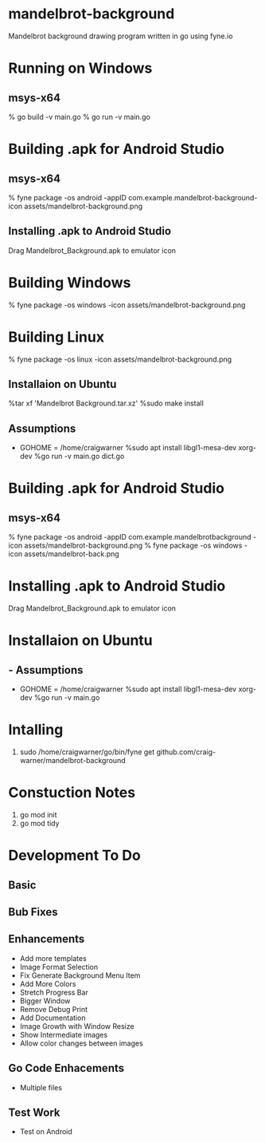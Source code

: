 # mandelbrot-background
Mandelbrot background drawing program written in go using fyne.io 

# Running on Windows
## msys-x64
% go build -v main.go
% go run -v main.go

# Building .apk for Android Studio
## msys-x64 
% fyne package -os android -appID com.example.mandelbrot-background-icon assets/mandelbrot-background.png
## Installing .apk to Android Studio
Drag Mandelbrot_Background.apk to emulator icon

# Building Windows 
% fyne package -os windows -icon assets/mandelbrot-background.png

# Building Linux 
% fyne package -os linux -icon assets/mandelbrot-background.png
## Installaion on Ubuntu 
%tar xf 'Mandelbrot Background.tar.xz'
%sudo make install
## Assumptions
 * GOHOME = /home/craigwarner
%sudo apt install libgl1-mesa-dev xorg-dev
%go run -v main.go dict.go

# Building .apk for Android Studio
## msys-x64 
% fyne package -os android -appID com.example.mandelbrotbackground -icon assets/mandelbrot-background.png
% fyne package -os windows -icon assets/mandelbrot-back.png
 
# Installing .apk to Android Studio
Drag Mandelbrot_Background.apk to emulator icon

# Installaion on Ubuntu 
## - Assumptions
 * GOHOME = /home/craigwarner
%sudo apt install libgl1-mesa-dev xorg-dev
%go run -v main.go

# Intalling  
1) sudo /home/craigwarner/go/bin/fyne get github.com/craig-warner/mandelbrot-background

# Constuction Notes
1) go mod init
2) go mod tidy


# Development To Do

## Basic

## Bub Fixes

## Enhancements
* Add more templates
* Image Format Selection
* Fix Generate Background Menu Item 
* Add More Colors
* Stretch Progress Bar
* Bigger Window
* Remove Debug Print 
* Add Documentation
* Image Growth with Window Resize
* Show Intermediate images
* Allow color changes between images

## Go Code Enhacements
* Multiple files 

## Test Work
* Test on Android 